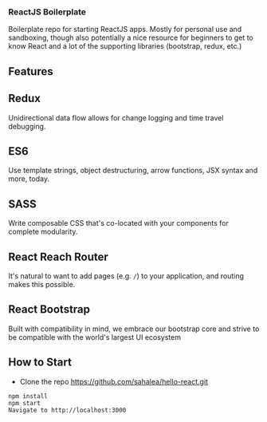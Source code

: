 ### ReactJS Boilerplate

Boilerplate repo for starting ReactJS apps. Mostly for personal use and sandboxing, though also potentially a nice resource for beginners to get to know React and a lot of the supporting libraries (bootstrap, redux, etc.)

## Features

## Redux

Unidirectional data flow allows for change logging and time travel debugging.

## ES6

Use template strings, object destructuring, arrow functions, JSX syntax and more, today.

## SASS

Write composable CSS that's co-located with your components for complete modularity.

## React Reach Router

It's natural to want to add pages (e.g. `/`) to your application, and routing makes this possible.

## React Bootstrap

Built with compatibility in mind, we embrace our bootstrap core and strive to be compatible with the world's largest UI ecosystem

## How to Start

- Clone the repo https://github.com/sahalea/hello-react.git

```
npm install
npm start
Navigate to http://localhost:3000
```
